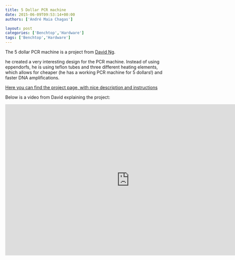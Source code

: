 ```yaml
---
title: 5 Dollar PCR machine
date: 2015-06-09T09:53:14+00:00
authors: ['André Maia Chagas']

layout: post
categories: ['Benchtop','Hardware']
tags: ['Benchtop','Hardware']
---
```


The 5 dollar PCR machine is a project from [David Ng](https://hackaday.io/dnhkng).

he created a very interesting design for the PCR machine. Instead of using eppendorfs, he is using teflon tubes and three different heating elements, which allows for cheaper (he has a working PCR machine for 5 dollars!) and faster DNA amplifications.

[Here you can find the project page, with nice description and instructions](https://hackaday.io/project/1864-5-dna-replicator)

Below is a video from David explaining the project:

<iframe width="790" height="481" src="https://www.youtube.com/embed/S9Fq5CGj9Kg" frameborder="0" allow="accelerometer; autoplay; encrypted-media; gyroscope; picture-in-picture" allowfullscreen></iframe>
